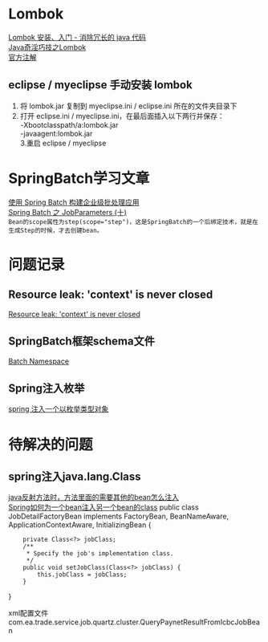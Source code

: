 # Lombok
[Lombok 安装、入门 - 消除冗长的 java 代码](http://www.blogjava.net/fancydeepin/archive/2012/07/12/lombok.html)<br/>
[Java奇淫巧技之Lombok](http://blog.csdn.net/ghsau/article/details/52334762)<br/>
[官方注解](https://projectlombok.org/features/all)

## eclipse / myeclipse 手动安装 lombok
1. 将 lombok.jar 复制到 myeclipse.ini / eclipse.ini 所在的文件夹目录下<br/>
2. 打开 eclipse.ini / myeclipse.ini，在最后面插入以下两行并保存：<br/>
    -Xbootclasspath/a:lombok.jar<br/>
    -javaagent:lombok.jar<br/>
3.重启 eclipse / myeclipse

# SpringBatch学习文章
[使用 Spring Batch 构建企业级批处理应用](https://www.ibm.com/developerworks/cn/java/j-lo-springbatch1/)<br/>
[Spring Batch 之 JobParameters (十)](http://www.cnblogs.com/gulvzhe/archive/2012/01/31/2332530.html)<br/>
`Bean的scope属性为step(scope="step")，这是SpringBatch的一个后绑定技术，就是在生成Step的时候，才去创建bean。`

# 问题记录
## Resource leak: 'context' is never closed
[Resource leak: 'context' is never closed](http://blog.csdn.net/seagal890/article/details/53958868)
## SpringBatch框架schema文件
[Batch Namespace](https://docs.spring.io/spring-batch/trunk/reference/html/domain.html)
## Spring注入枚举
[spring 注入一个以枚举类型对象](http://www.cnblogs.com/0201zcr/p/5082871.html)

# 待解决的问题
## spring注入java.lang.Class
[java反射方法时，方法里面的需要其他的bean怎么注入 ](http://bbs.csdn.net/topics/390853859)<br/>
[Spring如何为一个bean注入另一个bean的class](http://www.iteye.com/problems/50259)
public class JobDetailFactoryBean
		implements FactoryBean<JobDetail>, BeanNameAware, ApplicationContextAware, InitializingBean {
		
		private Class<?> jobClass;
		/**
		 * Specify the job's implementation class.
		 */
		public void setJobClass(Class<?> jobClass) {
			this.jobClass = jobClass;
		}
}

xml配置文件
<bean id="queryPaynetResultFromIcbcJobDetail"
	class="org.springframework.scheduling.quartz.JobDetailFactoryBean">
	<property name="jobClass">
		<value>com.ea.trade.service.job.quartz.cluster.QueryPaynetResultFromIcbcJobBean</value>
	</property>
	<property name="durability" value="true" />
	<property name="requestsRecovery" value="true" />
</bean>

